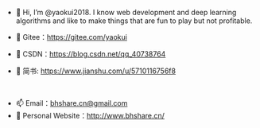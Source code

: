 - 👋 Hi, I’m @yaokui2018. I know web development and deep learning algorithms and like to make things that are fun to play but not profitable.

- 💞️ Gitee：https://gitee.com/yaokui
- 🔑 CSDN：https://blog.csdn.net/qq_40738764
- 📕 简书: https://www.jianshu.com/u/5710116756f8

<br>

- 📫 Email：bhshare.cn@gmail.com
- 👀 Personal Website：http://www.bhshare.cn/


<!---
yaokui2018/yaokui2018 is a ✨ special ✨ repository because its `README.md` (this file) appears on your GitHub profile.
You can click the Preview link to take a look at your changes.
--->
